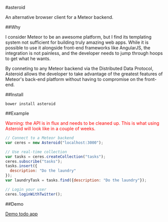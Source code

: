 #asteroid

An alternative browser client for a Meteor backend.

##Why

I consider Meteor to be an awesome platform, but I find its templating system
not sufficient for building truly amazing web apps. While it is possible
to use it alongside front-end frameworks like AngularJS, the integration is
not painless, and the developer needs to jump through hoops to get what he wants.

By conneting to any Meteor backend via the Distributed Data Protocol, Asteroid
allows the developer to take advantage of the greatest features of Meteor's back-end
platform without having to compromise on the front-end.

##Install

    bower install asteroid

##Example

<span style="color:red;">Warning: the API is in flux and needs to be cleaned up. This is what using
Asteroid will look like in a couple of weeks.</span>

```javascript
// Connect to a Meteor backend
var ceres = new Asteroid("localhost:3000");

// Use real-time collection
var tasks = ceres.createCollection("tasks");
ceres.subscribe("tasks");
tasks.insert({
  description: "Do the laundry"
});
var laundryTask = tasks.find({description: "Do the laundry"});

// Login your user
ceres.loginWithTwitter();
```

##Demo

[Demo todo app](https://mondora.github.io/asteroid)
